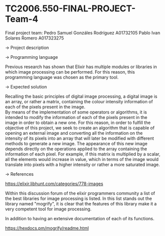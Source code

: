 # TC2006.550-FINAL-PROJECT-Team-4
Final project team: 
Pedro Samuel Gonzáles Rodríguez A01732105
Pablo Ivan Solares Romero A017323275


-> Project description


-> Programming language 

Previous research has shown that Elixir has multiple modules or libraries in which image processing can be performed. For this reason, this programming language was chosen as the primary tool.       

-> Expected solution

Recalling the basic principles of digital image processing, a digital image is an array, or rather a matrix, containing the colour intensity information of each of the pixels present in the image.  
By means of the implementation of some operators or algorithms, it is intended to modify the information of each of the pixels present in the image in order to obtain a new one. 
For this reason, in order to fulfill the objective of this project, we seek to create an algorithm that is capable of opening an external image and converting all the information on the intensity of its pixels into an array that will later be modified with different methods to generate a new image.
The appearance of this new image depends directly on the operations applied to the array containing the information of each pixel. For example, if this matrix is multiplied by a scalar, all the elements would increase in value, which in terms of the image would translate into pixels with a higher intensity or rather a more saturated image.

-> References

https://elixir.libhunt.com/categories/778-images 

Within this discussion forum of the elixir programmers community a list of the best libraries for image processing is listed. In this list stands out the library named "mogrify", it is clear that the features of this library make it a very competent tool for image processing.

 
In addition to having an extensive documentation of each of its functions.   

https://hexdocs.pm/mogrify/readme.html 


